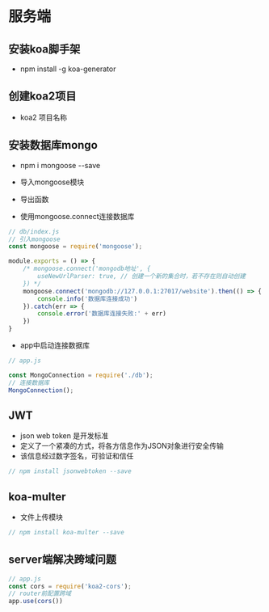 <!--
 * @Author: xudan
 * @Date: 2024-07-04 19:58:05
 * @LastEditors: xudan
 * @LastEditTime: 2024-09-25 10:43:04
 * @Description: readme.md
 * Contact Information: E-mail: xudan@gmail.com
 * Copyright (c) 2024 by xudan@gmail.com, All Rights Reserved. 
-->
# 服务端

## 安装koa脚手架

- npm install -g koa-generator

## 创建koa2项目

- koa2 项目名称

## 安装数据库mongo

- npm i mongoose --save

- 导入mongoose模块
- 导出函数
- 使用mongoose.connect连接数据库

```javascript
// db/index.js
// 引入mongoose
const mongoose = require('mongoose');

module.exports = () => {
    /* mongoose.connect('mongodb地址', {
        useNewUrlParser: true, // 创建一个新的集合时，若不存在则自动创建
    }) */
    mongoose.connect('mongodb://127.0.0.1:27017/website').then(() => {
        console.info('数据库连接成功')
    }).catch(err => {
        console.error('数据库连接失败:' + err)
    })
}
```

- app中启动连接数据库
```javascript
// app.js

const MongoConnection = require('./db');
// 连接数据库
MongoConnection();
```


## JWT

- json web token 是开发标准
- 定义了一个紧凑的方式，将各方信息作为JSON对象进行安全传输
- 该信息经过数字签名，可验证和信任

```javascript
// npm install jsonwebtoken --save
```

## koa-multer
- 文件上传模块
```javascript
// npm install koa-multer --save
```

## server端解决跨域问题
```javascript
// app.js
const cors = require('koa2-cors');
// router前配置跨域
app.use(cors())
```